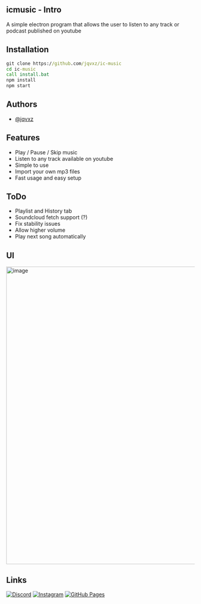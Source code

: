 
## icmusic - Intro

A simple electron program that allows the user to listen to any track or podcast published on youtube


## Installation 

```cmd
git clone https://github.com/jqvxz/ic-music
cd ic-music
call install.bat
npm install
npm start
```


## Authors

- [@jqvxz](https://github.com/jqvxz)


## Features

- Play / Pause / Skip music
- Listen to any track available on youtube
- Simple to use
- Import your own mp3 files
- Fast usage and easy setup

## ToDo

- Playlist and History tab
- Soundcloud fetch support (?)
- Fix stability issues
- Allow higher volume
- Play next song automatically

## UI

<img width="1386" height="793" alt="image" src="https://github.com/user-attachments/assets/88216794-45bf-4a5d-b422-6c7972d848ca" />


## Links
[![Discord](https://img.shields.io/badge/Discord-%235865F2.svg?&logo=discord&logoColor=white)](https://discord.gg/enf9WY5pPn)
[![Instagram](https://img.shields.io/badge/Instagram-%23E4405F.svg?logo=Instagram&logoColor=white)](https://www.instagram.com/javon.265/)
[![GitHub Pages](https://img.shields.io/badge/GitHub%20Pages-121013?logo=github&logoColor=white)](https://jqvxz.github.io/web/)
